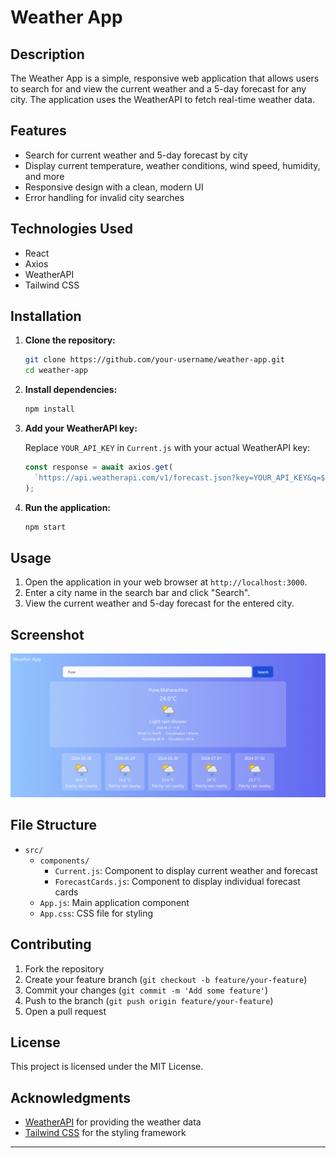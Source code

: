 # Weather App

## Description

The Weather App is a simple, responsive web application that allows users to search for and view the current weather and a 5-day forecast for any city. The application uses the WeatherAPI to fetch real-time weather data.

## Features

- Search for current weather and 5-day forecast by city
- Display current temperature, weather conditions, wind speed, humidity, and more
- Responsive design with a clean, modern UI
- Error handling for invalid city searches

## Technologies Used

- React
- Axios
- WeatherAPI
- Tailwind CSS

## Installation

1. **Clone the repository:**

   ```sh
   git clone https://github.com/your-username/weather-app.git
   cd weather-app
   ```

2. **Install dependencies:**

   ```sh
   npm install
   ```

3. **Add your WeatherAPI key:**

   Replace `YOUR_API_KEY` in `Current.js` with your actual WeatherAPI key:

   ```javascript
   const response = await axios.get(
     `https://api.weatherapi.com/v1/forecast.json?key=YOUR_API_KEY&q=${city}&days=6&aqi=no&alerts=no`
   );
   ```

4. **Run the application:**

   ```sh
   npm start
   ```

## Usage

1. Open the application in your web browser at `http://localhost:3000`.
2. Enter a city name in the search bar and click "Search".
3. View the current weather and 5-day forecast for the entered city.

## Screenshot

![Weather App Screenshot](./screenshot.png)

## File Structure

- `src/`
  - `components/`
    - `Current.js`: Component to display current weather and forecast
    - `ForecastCards.js`: Component to display individual forecast cards
  - `App.js`: Main application component
  - `App.css`: CSS file for styling

## Contributing

1. Fork the repository
2. Create your feature branch (`git checkout -b feature/your-feature`)
3. Commit your changes (`git commit -m 'Add some feature'`)
4. Push to the branch (`git push origin feature/your-feature`)
5. Open a pull request

## License

This project is licensed under the MIT License.

## Acknowledgments

- [WeatherAPI](https://www.weatherapi.com/) for providing the weather data
- [Tailwind CSS](https://tailwindcss.com/) for the styling framework

---
